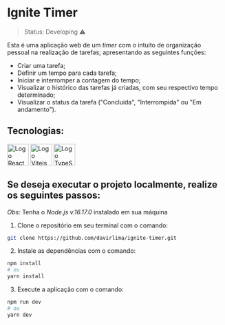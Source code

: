 # Ignite Timer

> Status: Developing ⚠️ 

Esta é uma aplicação web de um *timer* com o intuito de organização pessoal na realização de tarefas; apresentando as seguintes funções:
  * Criar uma tarefa;
  * Definir um tempo para cada tarefa;
  * Iniciar e interromper a contagem do tempo;
  * Visualizar o histórico das tarefas já criadas, com seu respectivo tempo determinado;
  * Visualizar o status da tarefa ("Concluída", "Interrompida" ou "Em andamento").

## Tecnologias:

<div style=display: inline-block>
  <img 
    height="50px"
    src="https://cdn.jsdelivr.net/gh/devicons/devicon/icons/react/react-original.svg"
    alt="Logo React"
  />
  <img
      height="50px"
      src="https://vitejs.dev/logo-with-shadow.png"
      alt="Logo Vitejs"
  />
  <img 
    height="50px"
    src="https://cdn.jsdelivr.net/gh/devicons/devicon/icons/typescript/typescript-original.svg"
    alt="Logo TypeScript"
  />
</div>

<!--
## Bibliotecas:

* ?.


## Acesse a aplicação:

<#>
-->

## Se deseja executar o projeto localmente, realize os seguintes passos:

*Obs:* Tenha o *Node.js v.16.17.0* instalado em sua máquina

1. Clone o repositório em seu terminal com o comando:

 ~~~bash
 git clone https://github.com/davirlima/ignite-timer.git
 ~~~
 
2. Instale as dependências com o comando:

  ~~~bash
  npm install
  # ou
  yarn install
  ~~~
  
3. Execute a aplicação com o comando:

  ~~~bash
  npm run dev
  # ou
  yarn dev
  ~~~
<!--
## Interface:

* Desktop e Laptop:

<img
  src="#"
  alt="Interface da Aplicação To Do List em Desktop e Laptop"
/>

* Mobile:

<img
  height="800px"
  src="#"
  alt="Interface da Aplicação To Do List em Mobile"
/>
-->

